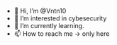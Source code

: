 - 👋 Hi, I’m @Vntn10
- 👀 I’m interested in cybesecurity
- 🌱 I’m currently learning.
- 📫 How to reach me -> only here
  

<!---
Vntn10/Vntn10 is a ✨ special ✨ repository because its `README.md` (this file) appears on your GitHub profile.
You can click the Preview link to take a look at your changes.
--->
